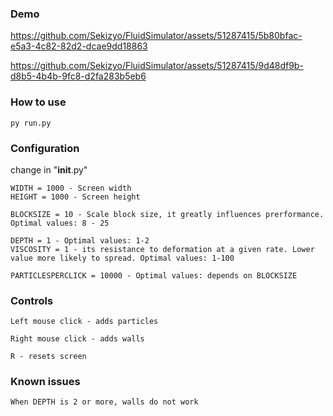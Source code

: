 
### Demo



https://github.com/Sekizyo/FluidSimulator/assets/51287415/5b80bfac-e5a3-4c82-82d2-dcae9dd18863



https://github.com/Sekizyo/FluidSimulator/assets/51287415/9d48df9b-d8b5-4b4b-9fc8-d2fa283b5eb6


### How to use

    py run.py
    
### Configuration

change in "__init__.py"

    WIDTH = 1000 - Screen width
    HEIGHT = 1000 - Screen height

    BLOCKSIZE = 10 - Scale block size, it greatly influences prerformance. Optimal values: 8 - 25

    DEPTH = 1 - Optimal values: 1-2 
    VISCOSITY = 1 - its resistance to deformation at a given rate. Lower value more likely to spread. Optimal values: 1-100

    PARTICLESPERCLICK = 10000 - Optimal values: depends on BLOCKSIZE

### Controls

    Left mouse click - adds particles

    Right mouse click - adds walls

    R - resets screen

### Known issues

    When DEPTH is 2 or more, walls do not work
